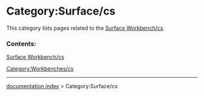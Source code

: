 # Category:Surface/cs
This category lists pages related to the [Surface Workbench/cs](Surface_Workbench/cs.md).

### Contents:

[Surface Workbench/cs](Surface_Workbench/cs.md)

[Category:Workbenches/cs](Category:Workbenches/cs.md)

---
[documentation index](../README.md) > Category:Surface/cs

